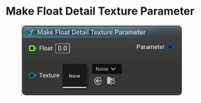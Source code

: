 # Make Float Detail Texture Parameter

<figure><img src="Make Float Detail Texture Parameter.png"></figure>